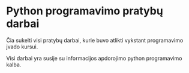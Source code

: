 
# Python programavimo pratybų darbai

Čia sukelti visi pratybų darbai, kurie buvo atlikti vykstant programavimo įvado kursui.

Visi darbai yra susije su informacijos apdorojimo python programavimo kalba.
